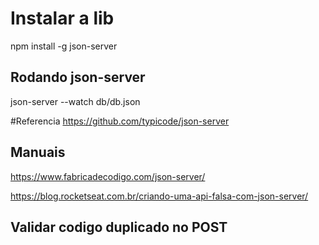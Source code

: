 # Instalar a lib

npm install -g json-server

## Rodando json-server
json-server --watch db/db.json

#Referencia
https://github.com/typicode/json-server

## Manuais
https://www.fabricadecodigo.com/json-server/

https://blog.rocketseat.com.br/criando-uma-api-falsa-com-json-server/

## Validar codigo duplicado no POST
